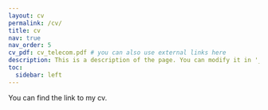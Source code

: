 ```yaml
---
layout: cv
permalink: /cv/
title: cv
nav: true
nav_order: 5
cv_pdf: cv_telecom.pdf # you can also use external links here
description: This is a description of the page. You can modify it in '_pages/cv.md'. You can also change or remove the top pdf download button.
toc:
  sidebar: left
---
```


You can find the link to my cv.